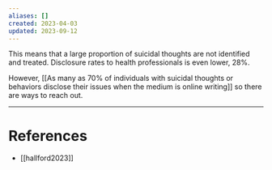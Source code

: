 ```yaml
---
aliases: []
created: 2023-04-03
updated: 2023-09-12
---
```

This means that a large proportion of suicidal thoughts are not identified and treated. Disclosure rates to health professionals is even lower, 28%.

However, [[As many as 70% of individuals with suicidal thoughts or behaviors disclose their issues when the medium is online writing]] so there are ways to reach out.

---
# References
* [[hallford2023]]